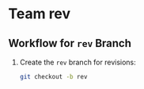 # Team rev
## Workflow for `rev` Branch
1. Create the `rev` branch for revisions:
   ```bash
   git checkout -b rev

